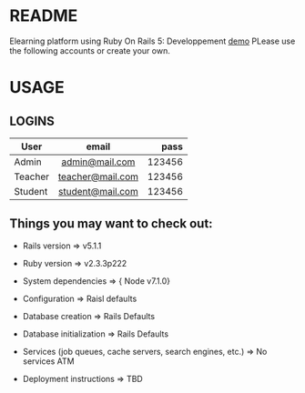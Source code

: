 # README
Elearning platform using Ruby On Rails 5: Developpement [demo](https://elearning-raytech.c9users.io/) 
PLease use the following accounts or create your own. 
# USAGE

 ## LOGINS

 | User        | email          | pass  |
| ------------- |:-------------:| -----:|
| Admin      | admin@mail.com | 123456 |
| Teacher     | teacher@mail.com     |   123456 |
| Student | student@mail.com      |    123456 |

## Things you may want to check out:

* Rails version => v5.1.1

* Ruby version => v2.3.3p222

* System dependencies => { Node v7.1.0}

* Configuration => Raisl defaults

* Database creation => Rails Defaults

* Database initialization => Rails Defaults

* Services (job queues, cache servers, search engines, etc.) => No services ATM

* Deployment instructions => TBD

